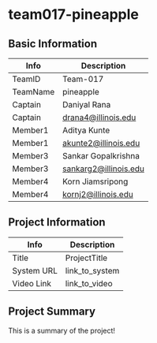 # team017-pineapple

## Basic Information

|   Info      |        Description     |
| ----------- | ---------------------- |
| TeamID      |        Team-017        |
| TeamName    |         pineapple      |
| Captain     |       Daniyal Rana     |
| Captain     |  drana4@illinois.edu   |
| Member1     |        Aditya Kunte    |
| Member1     |   akunte2@illinois.edu |
| Member3     |   Sankar Gopalkrishna  |
| Member3     |  sankarg2@illinois.edu |
| Member4     |    Korn Jiamsripong    |
| Member4     |    kornj2@illinois.edu |

## Project Information

|   Info      |        Description     |
| ----------- | ---------------------- |
|  Title      |       ProjectTitle     |
| System URL  |      link_to_system    |
| Video Link  |      link_to_video     |

## Project Summary

This is a summary of the project!
